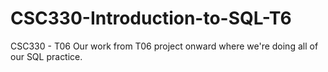 # CSC330-Introduction-to-SQL-T6
CSC330 - T06
Our work from T06 project onward where we're doing all of our SQL practice.
